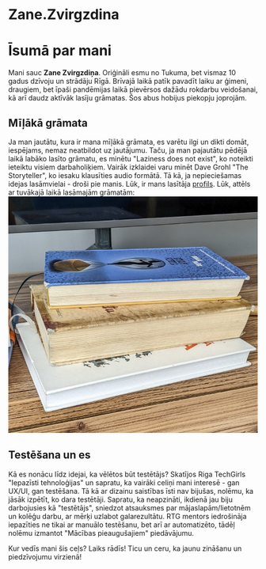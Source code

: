 # Zane.Zvirgzdina
# Īsumā par mani
Mani sauc **Zane Zvirgzdiņa**. Oriģināli esmu no Tukuma, bet vismaz 10 gadus dzīvoju un strādāju Rīgā. 
Brīvajā laikā patīk pavadīt laiku ar ģimeni, draugiem, bet īpaši pandēmijas laikā pievērsos dažādu rokdarbu veidošanai, kā arī daudz aktīvāk lasīju grāmatas. Šos abus hobijus piekopju joprojām.
## Mīļākā grāmata
Ja man jautātu, kura ir mana mīļākā grāmata, es varētu ilgi un dikti domāt, iespējams, nemaz neatbildot uz jautājumu. 
Taču, ja man pajautātu pēdējā laikā labāko lasīto grāmatu, es minētu "Laziness does not exist", ko noteikti ieteiktu visiem darbaholiķiem. 
Vairāk izklaidei varu minēt Dave Grohl "The Storyteller", ko iesaku klausīties audio formātā. 
Tā kā, ja nepieciešamas idejas lasāmvielai - droši pie manis. Lūk, ir mans lasītāja [profils](https://www.goodreads.com/zanezvirgzdina). 
Lūk, attēls ar tuvākajā laikā lasāmajām grāmatām: ![This is an image](./img/books.jpg)

## Testēšana un es
Kā es nonācu līdz idejai, ka vēlētos būt testētājs? 
Skatījos Riga TechGirls "Iepazīsti tehnoloģijas" un sapratu, ka vairāki celiņi mani interesē - gan UX/UI, gan testēšana. 
Tā kā ar dizainu saistības īsti nav bijušas, nolēmu, ka jāsāk izpētīt, ko dara testētāji. 
Sapratu, ka neapzināti, ikdienā jau biju darbojusies kā "testētājs", sniedzot atsauksmes par mājaslapām/lietotnēm un kolēģu darbu, ar mērķi uzlabot galarezultātu. 
RTG mentors iedrošināja iepazīties ne tikai ar manuālo testēšanu, bet arī ar automatizēto, tādēļ nolēmu izmantot "Mācības pieaugušajiem" piedāvājumu.

Kur vedīs mani šis ceļs? Laiks rādīs! Ticu un ceru, ka jaunu zināšanu un piedzīvojumu virzienā!
